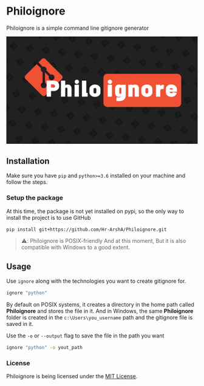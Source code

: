 # Philoignore

Philoignore is a simple command line gitignore generator

![philoignore cover](media/cover.png)

## Installation
Make sure you have `pip` and `python>=3.6` installed on your machine and follow the steps.

 ### Setup the package

  At this time, the package is not yet installed on pypi, so the only way to install the project is to use GitHub

```sh
pip install git+https://github.com/Hr-ArshA/Philoignore.git
```

> :warning:: Philoignore is POSIX-friendly And at this moment, But it is also compatible with Windows to a good extent.



## Usage
Use `ignore` along with the technologies you want to create gitignore for.

```sh
ignore "python"
```

By default on POSIX systems, it creates a directory in the home path called **Philoignore** and stores the file in it.
And in Windows, the same **Philoignore** folder is created in the `c:\Users\you_username‍` path and the gitignore file is saved in it.

Use the `-o` or `--output` flag to save the file in the path you want

```sh
ignore "python" -o yout_path
```

### License
Philoignore is being licensed under the [MIT License](https://github.com/Hr-ArshA/Philoignore/blob/main/LICENSE).



